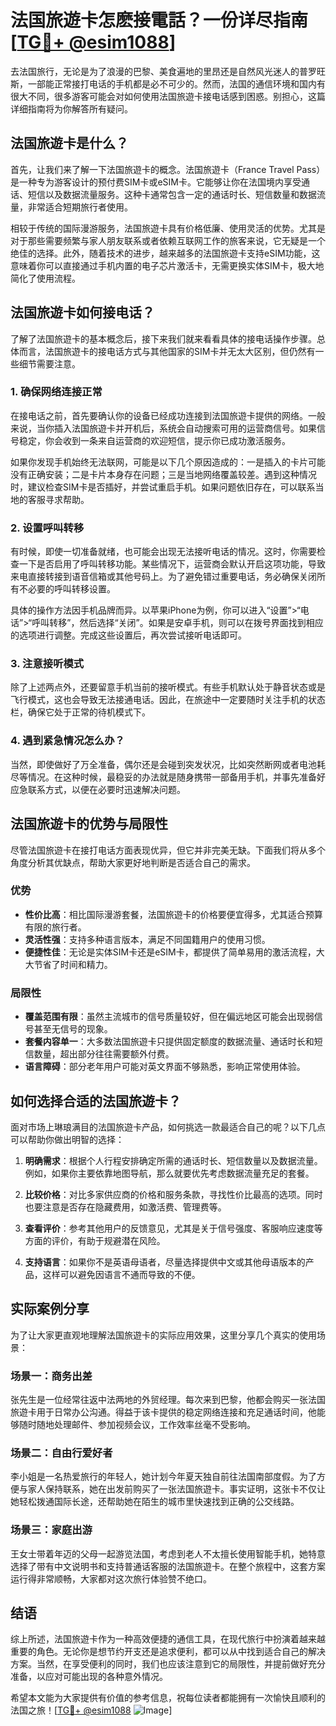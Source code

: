 # 法国旅遊卡怎麽接電話？一份详尽指南[[TG💪+ @esim1088](https://t.me/s/esim1088)]

去法国旅行，无论是为了浪漫的巴黎、美食遍地的里昂还是自然风光迷人的普罗旺斯，一部能正常接打电话的手机都是必不可少的。然而，法国的通信环境和国内有很大不同，很多游客可能会对如何使用法国旅遊卡接电话感到困惑。别担心，这篇详细指南将为你解答所有疑问。

## 法国旅遊卡是什么？

首先，让我们来了解一下法国旅遊卡的概念。法国旅遊卡（France Travel Pass）是一种专为游客设计的预付费SIM卡或eSIM卡。它能够让你在法国境内享受通话、短信以及数据流量服务。这种卡通常包含一定的通话时长、短信数量和数据流量，非常适合短期旅行者使用。

相较于传统的国际漫游服务，法国旅遊卡具有价格低廉、使用灵活的优势。尤其是对于那些需要频繁与家人朋友联系或者依赖互联网工作的旅客来说，它无疑是一个绝佳的选择。此外，随着技术的进步，越来越多的法国旅遊卡支持eSIM功能，这意味着你可以直接通过手机内置的电子芯片激活卡，无需更换实体SIM卡，极大地简化了使用流程。

## 法国旅遊卡如何接电话？

了解了法国旅遊卡的基本概念后，接下来我们就来看看具体的接电话操作步骤。总体而言，法国旅遊卡的接电话方式与其他国家的SIM卡并无太大区别，但仍然有一些细节需要注意。

### 1. 确保网络连接正常

在接电话之前，首先要确认你的设备已经成功连接到法国旅遊卡提供的网络。一般来说，当你插入法国旅遊卡并开机后，系统会自动搜索可用的运营商信号。如果信号稳定，你会收到一条来自运营商的欢迎短信，提示你已成功激活服务。

如果你发现手机始终无法联网，可能是以下几个原因造成的：一是插入的卡片可能没有正确安装；二是卡片本身存在问题；三是当地网络覆盖较差。遇到这种情况时，建议检查SIM卡是否插好，并尝试重启手机。如果问题依旧存在，可以联系当地的客服寻求帮助。

### 2. 设置呼叫转移

有时候，即使一切准备就绪，也可能会出现无法接听电话的情况。这时，你需要检查一下是否启用了呼叫转移功能。某些情况下，运营商会默认开启这项功能，导致来电直接转接到语音信箱或其他号码上。为了避免错过重要电话，务必确保关闭所有不必要的呼叫转移设置。

具体的操作方法因手机品牌而异。以苹果iPhone为例，你可以进入“设置”>“电话”>“呼叫转移”，然后选择“关闭”。如果是安卓手机，则可以在拨号界面找到相应的选项进行调整。完成这些设置后，再次尝试接听电话即可。

### 3. 注意接听模式

除了上述两点外，还要留意手机当前的接听模式。有些手机默认处于静音状态或是飞行模式，这也会导致无法接通电话。因此，在旅途中一定要随时关注手机的状态栏，确保它处于正常的待机模式下。

### 4. 遇到紧急情况怎么办？

当然，即使做好了万全准备，偶尔还是会碰到突发状况，比如突然断网或者电池耗尽等情况。在这种时候，最稳妥的办法就是随身携带一部备用手机，并事先准备好应急联系方式，以便在必要时迅速解决问题。

## 法国旅遊卡的优势与局限性

尽管法国旅遊卡在接打电话方面表现优异，但它并非完美无缺。下面我们将从多个角度分析其优缺点，帮助大家更好地判断是否适合自己的需求。

### 优势

- **性价比高**：相比国际漫游套餐，法国旅遊卡的价格要便宜得多，尤其适合预算有限的旅行者。
- **灵活性强**：支持多种语言版本，满足不同国籍用户的使用习惯。
- **便捷性佳**：无论是实体SIM卡还是eSIM卡，都提供了简单易用的激活流程，大大节省了时间和精力。

### 局限性

- **覆盖范围有限**：虽然主流城市的信号质量较好，但在偏远地区可能会出现弱信号甚至无信号的现象。
- **套餐内容单一**：大多数法国旅遊卡只提供固定额度的数据流量、通话时长和短信数量，超出部分往往需要额外付费。
- **语言障碍**：部分老年用户可能对英文界面不够熟悉，影响正常使用体验。

## 如何选择合适的法国旅遊卡？

面对市场上琳琅满目的法国旅遊卡产品，如何挑选一款最适合自己的呢？以下几点可以帮助你做出明智的选择：

1. **明确需求**：根据个人行程安排确定所需的通话时长、短信数量以及数据流量。例如，如果你主要依靠地图导航，那么就要优先考虑数据流量充足的套餐。
   
2. **比较价格**：对比多家供应商的价格和服务条款，寻找性价比最高的选项。同时也要注意是否存在隐藏费用，如激活费、管理费等。

3. **查看评价**：参考其他用户的反馈意见，尤其是关于信号强度、客服响应速度等方面的评价，有助于规避潜在风险。

4. **支持语言**：如果你不是英语母语者，尽量选择提供中文或其他母语版本的产品，这样可以避免因语言不通而导致的不便。

## 实际案例分享

为了让大家更直观地理解法国旅遊卡的实际应用效果，这里分享几个真实的使用场景：

### 场景一：商务出差

张先生是一位经常往返中法两地的外贸经理。每次来到巴黎，他都会购买一张法国旅遊卡用于日常办公沟通。得益于该卡提供的稳定网络连接和充足通话时间，他能够随时随地处理邮件、参加视频会议，工作效率丝毫不受影响。

### 场景二：自由行爱好者

李小姐是一名热爱旅行的年轻人，她计划今年夏天独自前往法国南部度假。为了方便与家人保持联系，她在出发前购买了一张法国旅遊卡。事实证明，这张卡不仅让她轻松拨通国际长途，还帮助她在陌生的城市里快速找到正确的公交线路。

### 场景三：家庭出游

王女士带着年迈的父母一起游览法国，考虑到老人不太擅长使用智能手机，她特意选择了带有中文说明书和支持普通话客服的法国旅遊卡。在整个旅程中，这套方案运行得非常顺畅，大家都对这次旅行体验赞不绝口。

## 结语

综上所述，法国旅遊卡作为一种高效便捷的通信工具，在现代旅行中扮演着越来越重要的角色。无论你是想节约开支还是追求便利，都可以从中找到适合自己的解决方案。当然，在享受便利的同时，我们也应该注意到它的局限性，并提前做好充分准备，以应对可能出现的各种意外情况。

希望本文能为大家提供有价值的参考信息，祝每位读者都能拥有一次愉快且顺利的法国之旅！[[TG💪+ @esim1088](https://t.me/s/esim1088) ![Image](https://i.postimg.cc/4NQfJmqS/Snipaste-2025-05-13-00-14-12.png)]